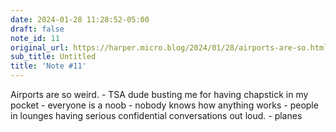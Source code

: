```yaml
---
date: 2024-01-28 11:28:52-05:00
draft: false
note_id: 11
original_url: https://harper.micro.blog/2024/01/28/airports-are-so.html
sub_title: Untitled
title: 'Note #11'
---
```


Airports are so weird. \- TSA dude busting me for having chapstick in my pocket \- everyone is a noob \- nobody knows how anything works \- people in lounges having serious confidential conversations out loud. \- planes